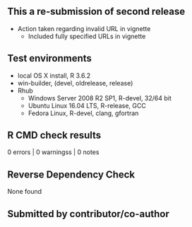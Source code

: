 ## This a re-submission of second release
* Action taken regarding invalid URL  in vignette
  * Included fully specified URLs in vignette

## Test environments
* local OS X install, R 3.6.2
* win-builder, (devel, oldrelease, release)
* Rhub
  * Windows Server 2008 R2 SP1, R-devel, 32/64 bit
  * Ubuntu Linux 16.04 LTS, R-release, GCC
  * Fedora Linux, R-devel, clang, gfortran
  
## R CMD check results
0 errors | 0 warningss | 0 notes

## Reverse Dependency Check
None found

## Submitted by contributor/co-author
